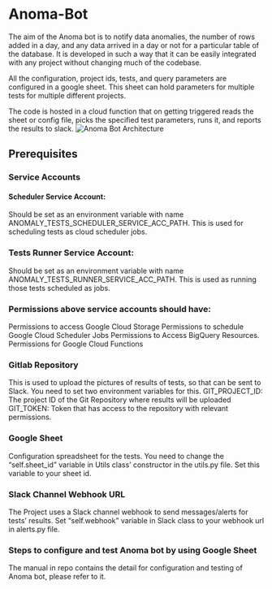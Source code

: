 # Anoma-Bot
The aim of the Anoma bot is to notify data anomalies, the number of rows added in a day, and any data arrived in a day or not for a particular table of the database.  It is developed in such a way that it can be easily integrated with any project without changing much of the codebase.

All the configuration, project ids, tests, and query parameters are configured in a google sheet. This sheet can hold parameters for multiple tests for multiple different projects.

The code is hosted in a cloud function that on getting triggered reads the sheet or config file, picks the specified test parameters, runs it, and reports the results to slack.
![Anoma Bot Architecture](https://user-images.githubusercontent.com/122284087/213253411-7c95dc14-7b6a-4507-a418-52358f2620a4.JPG)

## Prerequisites
### Service Accounts
#### Scheduler Service Account: 
Should be set as an environment variable with name ANOMALY_TESTS_SCHEDULER_SERVICE_ACC_PATH.
This is used for scheduling tests as cloud scheduler jobs.

### Tests Runner Service Account: 
Should be set as an environment variable with name ANOMALY_TESTS_RUNNER_SERVICE_ACC_PATH.
This is used as running those tests scheduled as jobs.
	
### Permissions above service accounts should have: 
Permissions to access Google Cloud Storage
Permissions to schedule Google Cloud Scheduler Jobs
Permissions to Access BigQuery Resources.
Permissions for Google Cloud Functions
	
### Gitlab Repository
This is used to upload the pictures of results of tests, so that can be sent to Slack. 
You need to set two environment variables for this.
GIT_PROJECT_ID: The project ID of the Git Repository where results will be uploaded
GIT_TOKEN: Token that has access to the repository with relevant permissions.

### Google Sheet
Configuration spreadsheet for the tests. You need to change the “self.sheet_id” variable in Utils class’ constructor in the utils.py file. Set this variable to your sheet id.

### Slack Channel Webhook URL
The Project uses a Slack channel webhook to send messages/alerts for tests’ results. Set “self.webhook” variable in Slack class to your webhook url in alerts.py file.

### Steps to configure and test Anoma bot by using Google Sheet
The manual in repo contains the detail for configuration and testing of Anoma bot, please refer to it.

